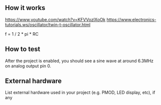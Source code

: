<!---

This file is used to generate your project datasheet. Please fill in the information below and delete any unused
sections.

You can also include images in this folder and reference them in the markdown. Each image must be less than
512 kb in size, and the combined size of all images must be less than 1 MB.
-->

## How it works

https://www.youtube.com/watch?v=KFVVozlXoOk
https://www.electronics-tutorials.ws/oscillator/twin-t-oscillator.html

f = 1 / 2 * pi * RC

## How to test

After the project is enabled, you should see a sine wave at around 6.3MHz on analog output pin 0.

## External hardware

List external hardware used in your project (e.g. PMOD, LED display, etc), if any
